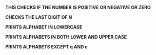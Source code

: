 **THIS CHECKS IF THE NUMBER IS POSITIVE OR NEGATIVE OR ZERO**

**CHECKS THE LAST DIGIT OF N**

**PRINTS ALPHABET IN LOWERCASE**

**PRINTS ALPHABETS IN BOTH LOWER AND UPPER CASE**

**PRINTS ALPHABETS EXCEPT q AND e**
